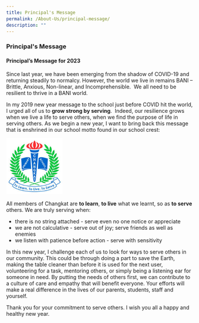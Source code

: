 ```yaml
---
title: Principal's Message
permalink: /About-Us/principal-message/
description: ""
---
```

### Principal's Message

#### Principal’s Message for 2023

Since last year, we have been emerging from the shadow of COVID-19 and returning steadily to normalcy. However, the world we live in remains BANI – Brittle, Anxious, Non-linear, and Incomprehensible.  We all need to be resilient to thrive in a BANI world.

In my 2019 new year message to the school just before COVID hit the world, I urged all of us to **grow strong by serving**.  Indeed, our resilience grows when we live a life to serve others, when we find the purpose of life in serving others. As we begin a new year, I want to bring back this message that is enshrined in our school motto found in our school crest:

<img  src="/images/School%20Crest.jpg"  alt="School Crest" style="width:30%">

All members of Changkat are **to learn**, **to live** what we learnt, so as **to serve** others. We are truly serving when:

* there is no string attached - serve even no one notice or appreciate
* we are not calculative - serve out of joy; serve friends as well as enemies
* we listen with patience before action - serve with sensitivity

In this new year, I challenge each of us to look for ways to serve others in our community. This could be through doing a part to save the Earth, making the table cleaner than before it is used for the next user, volunteering for a task, mentoring others, or simply being a listening ear for someone in need. By putting the needs of others first, we can contribute to a culture of care and empathy that will benefit everyone. Your efforts will make a real difference in the lives of our parents, students, staff and yourself.

Thank you for your commitment to serve others. I wish you all a happy and healthy new year.